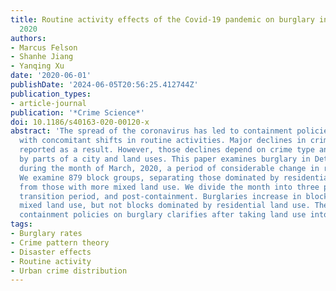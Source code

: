 ```yaml
---
title: Routine activity effects of the Covid-19 pandemic on burglary in Detroit, March,
  2020
authors:
- Marcus Felson
- Shanhe Jiang
- Yanqing Xu
date: '2020-06-01'
publishDate: '2024-06-05T20:56:25.412744Z'
publication_types:
- article-journal
publication: '*Crime Science*'
doi: 10.1186/s40163-020-00120-x
abstract: 'The spread of the coronavirus has led to containment policies in many places,
  with concomitant shifts in routine activities. Major declines in crime have been
  reported as a result. However, those declines depend on crime type and may differ
  by parts of a city and land uses. This paper examines burglary in Detroit, Michigan
  during the month of March, 2020, a period of considerable change in routine activities.
  We examine 879 block groups, separating those dominated by residential land use
  from those with more mixed land use. We divide the month into three periods: pre-containment,
  transition period, and post-containment. Burglaries increase in block groups with
  mixed land use, but not blocks dominated by residential land use. The impact of
  containment policies on burglary clarifies after taking land use into account.'
tags:
- Burglary rates
- Crime pattern theory
- Disaster effects
- Routine activity
- Urban crime distribution
---
```

